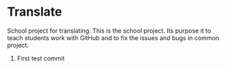 # Translate
School project for translating. This is the school project. Its purpose it to teach students work with GitHub and to fix the issues and bugs in common project.
1. First test commit
